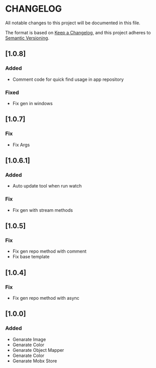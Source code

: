 # CHANGELOG

All notable changes to this project will be documented in this file.

The format is based on [Keep a Changelog](https://keepachangelog.com/en/1.0.0/),
and this project adheres to [Semantic Versioning](https://semver.org/spec/v2.0.0.html).

## [1.0.8]

### Added

- Comment code for quick find usage in app repository

### Fixed

- Fix gen in windows

## [1.0.7]

### Fix

- Fix Args

## [1.0.6.1]

### Added

- Auto update tool when run watch

### Fix

- Fix gen with stream methods

## [1.0.5]

### Fix

- Fix gen repo method with comment
- Fix base template

## [1.0.4]

### Fix

- Fix gen repo method with async

## [1.0.0]

### Added

- Genarate Image
- Genarate Color
- Genarate Object Mapper
- Genarate Color
- Genarate Mobx Store